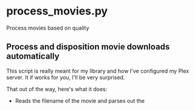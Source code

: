 # process_movies.py
Process movies based on quality

## Process and disposition movie downloads automatically
This script is really meant for my library and how I've configured my Plex server. It if works for you, I'll be very surprised. 

That out of the way, here's what it does:
  * Reads the filename of the movie and parses out the <title> and <year> (using the Parse Torrent Name library)
  * Connects to TheMovieDB to fix the title and get movie genre. (using FuzzyWuzzy fuzzy string matching)
  * Opens the movie with FFProbe to get video and audio quality information (using FFProbe, duh)
  * Connects to the Plex database to see if the movie already exists in the library, if so:
   * If so, it compares the video and audio quality information to determine which is better
   * If not, it performs a quality check on the movies to determine if its good enough to add to the library
    * Movies that are considered borderline are added to a staging directory for manual processing
    * Movies that do not meet quality standards are deleted.

### Usage: process_movies.py [-d|--dry-run] [-v|--verbose] [-r|--replace] -f <movie>
  -d|--dry-run    Disposition file but don't perform any file operations
  -v|--verbose    Increase logging
  -r|--replace    Replace file in Plex library if it's deemed better
 
 
